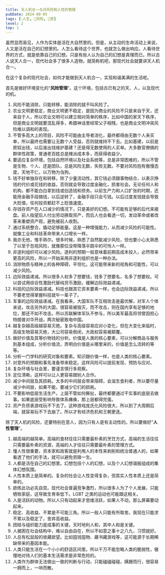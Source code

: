 ```yaml
---
title: 天人机合一与对风险和人性的管理
pubDate: 2024-08-05
tags: [💧人生, 🌋风险, 🤔思]
level: 2
top: 1
---
```


虽然显而易见，人作为实体是活在大自然里的。但是，从主动的生命活动上来说，人又是活在自己的幻想里的。人怎么看待这个世界，也就怎么做出响应。人看待世界的方式，就是依靠自己的幻想。只是有些人认为自己的幻想是真理而已。所以古人说天人合一，现代社会多了很多人造物，就简称机吧，那现代社会就要讲天人机合一。

在这个复杂的现代社会，如何才能做到天人机合一，实现和谐美满的生活呢。

首先是做好环境变化的“**风险管理**”。这个环境，包括古已有之的天、人，以及现代的机。

1. 风险不能消除，只能转移，能消除的就不叫风险了。
2. 农业文明更稳定，商业文明更不稳定，是因为商业的风险不只是来自于天，还来自于人，所以农业文明可以建立相对简单的秩序，比如中国的家天下秩序，但是商业文明就要混乱得多，希腊神话里经常父子相残，也是商业文明冲突风险难以调和的表现。
3. 不管多高大上的项目，风险不可能由主导者消化，最终都得由无数个人来买单，所以最终也需要让无数个人受益，否则就维持不下去。比如基建，以前是房奴出钱，以后谁出钱维护基建？还是得无数使用的人买单。大多数官僚搞的群体性政策，普通老百姓总是摊派成本多，而获得收益少。
4. 要适应复杂环境，包括自然环境以及社会系统等，总是非常困难的，所以不管是生物、个人、还是团队，总是风险无数，失败无数。不要对风险抱有傲慢态度，天地不仁，以万物为刍狗。
5. 钱不好单独存在和转移，除了少量流动性，其它钱必须跟事物结合，以表示挣钱的代价或花钱的收益，否则就会导致过度金融化，损害社会。无论任何人和机构，都不能白白拿到钱或创造钱和债务。以前生产力和人口扩张的时期，还能用金融手段搞钱，以后逆转了，金融手段只会亏钱。以后过度发钱就会导致大贬值，任何投资都赶不上贬值速度。
6. 存钱存资产在人口减少的情况下，只是美好的幻想。不可能有足够的后代来接盘。前人指望后人付出劳动换取资产，而后人也会看透一切，发动革命或者改革来重塑资产观，避免被前人收割。
7. 通过系统整合，撬动足够能量。这是一种增强能力，从而减少风险的可能性。就像工业和科技革命带来人口增长一样。
8. 我亦无他，惟手熟尔。很多时候，熟悉了自然能减少风险，但也要小心太熟悉了以至于忽视风险，就像那位没带降落伞跳伞的可怜人一样。
9. 非逐利组织可以减少风险。逐利的预期一般意味着前期高成本投入，必然带来更高的风险，所以一开始采用非逐利组织也是一种办法。
10. 消除物质与精神上的各种障碍，平坦化。这可能带来新的视角和可能性，可以减少风险。
11. 边际效益递减。所以很多人权多了想要钱，钱多了想要名，名多了想要权。可以尝试用综合性激励代替纯货币激励，缓解边际效益递减。
12. 科技的边际效益递减。科技也跟其它资本要素一样，也会边际效益递减，所以不要老觉得掌握科技就牛一辈子了。
13. 军事的边际效益递减。在我看来，大国军队不互相攻击是最优解，对军人个体来说，攻击另外的大国，很容易被毁灭，而不攻击，则在国内享有足够的地位，那还不如不攻击。所以苏联解体军队不参与，所以美军最高将领曾因担心特朗普对华开战，两次秘密致电中国。
14. 越复杂越高级越容易灭绝。复杂与高级容易应对小变化，但在大变化来临时，高级生物容易灭绝，大公司容易倒闭，大政权容易被颠覆。
15. 做好价值及其等价物钱的分析。价值是人类的核心要素，可以分解商品与服务到基本组成，分析价值流，弄明白价值是从哪里来的，价值是怎么流转的等等。
16. 分析一门学科的研究对象和要素。知识跟价值一样，也是人类的核心要素。
17. 对意外的预期和事先准备带来稳定。这样风险可以提前发现、预防与应对。
18. 复杂环境与社会里，要谨言慎行多观察。
19. 定位清晰。这样可以让人更容易跟别人合作。
20. 减少中间层及其损耗。太多的中间层会带来阻碍，会滋生食利者，所以要尽量减少中间层，如果不能，要减少它们的损耗。
21. 不要影响低层生活生产。上层不管如何撕扯，最终都要通过干实事的底层去做事。如果底层受影响导致体系瘫痪，那上层都得完蛋。
22. 资产负债表游戏玩不下去了。这种游戏庞氏化风险很大，所以到了大周期后端，就容易玩不下去崩了。所以才有经济危机和王朝更迭。

除了天人机的风险，还要特别在意人，因为只有人是有主动性的。所以要做好“**人性管理**”。

1. 越高端的越简单。高端的食材往往只需要最朴素的烹饪方式，高端的生活往往只需要最朴素的资源，高端的人才往往只需要最朴素的管理方式。
2. 懂人性很重要，资本家和政客就是利用人的本性来剥削和统治普通人的，如果看透了他们的手法，就可以避免劳碌一生。
3. 人都是活在自己的幻想里。幻想包括个人的幻想，以及个人幻想谐振组成的集体幻想氛围。
4. 人性本质上是简单的。复杂的社会让人性变得复杂，但其实人性本质上还是简单的。
5. 欲练此功必先自宫。现代社会普遍竞争激烈，所以很多人为了个人发展，只能牺牲家庭，这导致生育率低下。LGBT 之类的运动也可能跟这相关。
6. 人是活跃的动物。所以人只有动起来才思维活跃，如果人不动，那么屏幕要动起来。
7. 稳定、高收益、不累是不可能三角。所以一般人只能有所取舍。我现在只能求不累以及稳定了，舍弃高收益。
8. 团结与组织能力是成事的关键，天时地利人和，其中人和是关键。
9. 人被困在社会结构中，难以自由自在，所以不如意之事十之八九，习惯就好。
10. 人总有松鼠般的收藏欲望。比如囤钱囤物、藏书藏游戏等，这可能源于长期稀缺带来的基因本能。
11. 人类只能生活在一个小小的舒适区间里。所以千万不能忽略人类的脆弱性，傲慢地对待人们的基本生活需求是非常危险的。
12. 人类作为群体无法做出一致的判断与行动，只能磕磕碰碰，蹒跚而行，很容易一拥而上，一哄而散。
